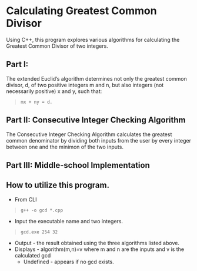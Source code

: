 # Calculating Greatest Common Divisor

Using C++, this program explores various algorithms for calculating the Greatest Common Divisor of two integers.

## Part I:
The extended Euclid’s algorithm determines not only the greatest common divisor, d, of two positive integers m and n, but also integers (not necessarily positive) x and y, such that: 


> ```mx + ny = d.```
 

## Part II: Consecutive Integer Checking Algorithm
The Consecutive Integer Checking Algorithm calculates the greatest common denominator by dividing both inputs from the user by every integer between one and the minimon of the two inputs. 

## Part III: Middle-school Implementation

## How to utilize this program.

- From CLI

> ```g++ -o gcd *.cpp```

- Input the executable name and two integers.

> ```gcd.exe 254 32```

* Output - the result obtained using the three algorithms listed above.
* Displays - algorithm(m,n)=v where m and n are the inputs and v is the calculated gcd
  - Undefined - appears if no gcd exists.
